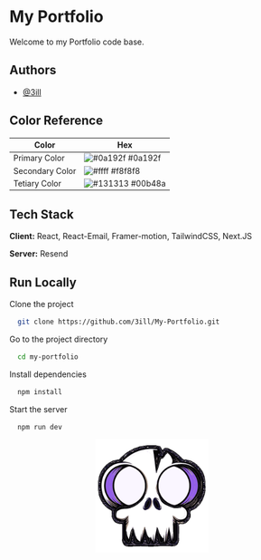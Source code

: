 # My Portfolio

Welcome to my Portfolio code base.

## Authors

- [@3ill](https://www.github.com/3ill)

## Color Reference

| Color           | Hex                                                              |
| --------------- | ---------------------------------------------------------------- |
| Primary Color   | ![#0a192f](https://via.placeholder.com/10/0a192f?text=+) #0a192f |
| Secondary Color | ![#ffff](https://via.placeholder.com/10/f8f8f8?text=+) #f8f8f8   |
| Tetiary Color   | ![#131313](https://via.placeholder.com/10/00b48a?text=+) #00b48a |

## Tech Stack

**Client:** React, React-Email, Framer-motion, TailwindCSS, Next.JS

**Server:** Resend

## Run Locally

Clone the project

```bash
  git clone https://github.com/3ill/My-Portfolio.git
```

Go to the project directory

```bash
  cd my-portfolio
```

Install dependencies

```bash
  npm install
```

Start the server

```bash
  npm run dev
```

<p align="center"><a href="https://twitter.com/longlivethrill" target="_blank"><img src="https://github.com/3ill/3ill-s-Portfolio/blob/main/src/assets/logo.png" width="200"></a></p>
